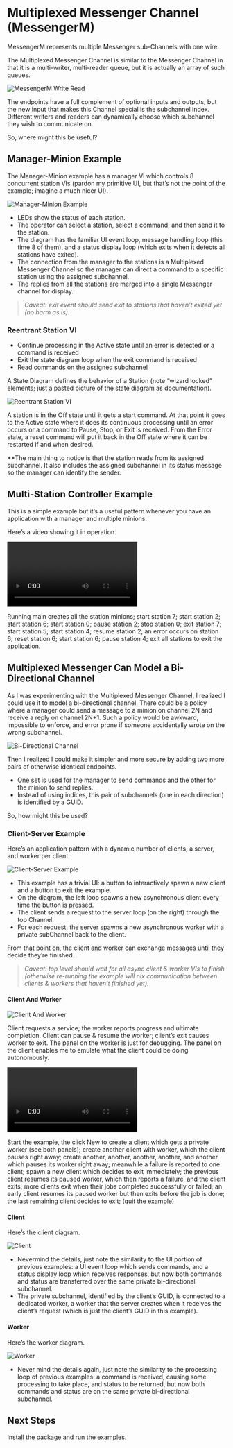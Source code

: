 # Multiplexed Messenger Channel (MessengerM)

MessengerM represents multiple Messenger sub-Channels with one wire.

The Multiplexed Messenger Channel is similar to the Messenger Channel in that it is a multi-writer, multi-reader queue, but it is actually an array of such queues.

![MessengerM Write Read](content/MessengerM%20Write%20Read.png)

The endpoints have a full complement of optional inputs and outputs, but the new input that makes this Channel special is the subchannel index.  Different writers and readers can dynamically choose which subchannel they wish to communicate on.

So, where might this be useful?

## Manager-Minion Example

The Manager-Minion example has a manager VI which controls 8 concurrent station VIs (pardon my primitive UI, but that’s not the point of the example; imagine a much nicer UI).

![Manager-Minion Example](content/Manager%20Minion%20Example.png)

* LEDs show the status of each station.
* The operator can select a station, select a command, and then send it to the station.
* The diagram has the familiar UI event loop, message handling loop (this time 8 of them), and a status display loop (which exits when it detects all stations have exited).
* The connection from the manager to the stations is a Multiplexed Messenger Channel so the manager can direct a command to a specific station using the assigned subchannel.
* The replies from all the stations are merged into a single Messenger channel for display.

> *Caveat: exit event should send exit to stations that haven’t exited yet (no harm as is).*

### Reentrant Station VI

* Continue processing in the Active state until an error is detected or a command is received
* Exit the state diagram loop when the exit command is received
* Read commands on the assigned subchannel

A State Diagram defines the behavior of a Station (note “wizard locked” elements; just a pasted picture of the state diagram as documentation).

![Reentrant Station VI](content/Reentrant%20Station%20VI.png)

A station is in the Off state until it gets a start command.  At that point it goes to the Active state where it does its continuous processing until an error occurs or a command to Pause, Stop, or Exit is received.  From the Error state, a reset command will put it back in the Off state where it can be restarted if and when desired.

**The main thing to notice is that the station reads from its assigned subchannel.  It also includes the assigned subchannel in its status message so the manager can identify the sender.

## Multi-Station Controller Example

This is a simple example but it’s a useful pattern whenever you have an application with a manager and multiple minions.

Here’s a video showing it in operation.

<video controls>
  <source src="content/multistationcontroller.mp4" type="video/mp4">
</video>

Running main creates all the station minions; start station 7; start station 2; start station 6; start station 0; pause station 2; stop station 0; exit station 7; start station 5; start station 4; resume station 2; an error occurs on station 6; reset station 6; start station 6; pause station 4; exit all stations to exit the application.

## Multiplexed Messenger Can Model a Bi-Directional Channel

As I was experimenting with the Multiplexed Messenger Channel, I realized I could use it to model a bi-directional channel.  There could be a policy where a manager could send a message to a minion on channel 2N and receive a reply on channel 2N+1.  Such a policy would be awkward, impossible to enforce, and error prone if someone accidentally wrote on the wrong subchannel.

![Bi-Directional Channel](content/Bi-Directional%20Channel.png)

Then I realized I could make it simpler and more secure by adding two more pairs of otherwise identical endpoints.
* One set is used for the manager to send commands and the other for the minion to send replies.
* Instead of using indices, this pair of subchannels (one in each direction) is identified by a GUID.

So, how might this be used?

### Client-Server Example

Here’s an application pattern with a dynamic number of clients, a server, and worker per client.

![Client-Server Example](content/Client%20Server%20Example.png)

* This example has a trivial UI: a button to interactively spawn a new client and a button to exit the example.
* On the diagram, the left loop spawns a new asynchronous client every time the button is pressed.  
* The client sends a request to the server loop (on the right) through the top Channel.  
* For each request, the server spawns a new asynchronous worker with a private subChannel back to the client.

From that point on, the client and worker can exchange messages until they decide they’re finished.

> *Caveat: top level should wait for all async client & worker VIs to finish (otherwise re-running the example will nix communication between clients & workers that haven’t finished yet).*

#### Client And Worker

![Client And Worker](content/Client%20And%20Worker.png)

Client requests a service; the worker reports progress and ultimate completion.
Client can pause & resume the worker; client’s exit causes worker to exit.
The panel on the worker is just for debugging.
The panel on the client enables me to emulate what the client could be doing autonomously.

<video controls>
  <source src="content/demo-3.mp4" type="video/mp4">
</video>

Start the example, the click New to create a client which gets a private worker (see both panels); 
create another client with worker, which the client pauses right away; 
create another, another, another, another, and another which pauses its worker right away;
meanwhile a failure is reported to one client;
spawn a new client which decides to exit immediately;
the previous client resumes its paused worker, which then reports a failure, and the client exits;
more clients exit when their jobs completed successfully or failed;
an early client resumes its paused worker but then exits before the job is done;
the last remaining client decides to exit;
(quit the example)

#### Client

Here’s the client diagram.  

![Client](content/Client.png)

* Nevermind the details, just note the similarity to the UI portion of previous examples: a UI event loop which sends commands, and a status display loop which receives responses, but now both commands and status are transferred over the same private bi-directional subchannel.
* The private subchannel, identified by the client’s GUID, is connected to a dedicated worker, a worker that the server creates when it receives the client’s request (which is just the client’s GUID in this example).

#### Worker

Here’s the worker diagram.

![Worker](content/Worker.png)

* Never mind the details again, just note the similarity to the processing loop of previous examples: a command is received, causing some processing to take place, and status to be returned, but now both commands and status are on the same private bi-directional subchannel.

## Next Steps

Install the package and run the examples.
